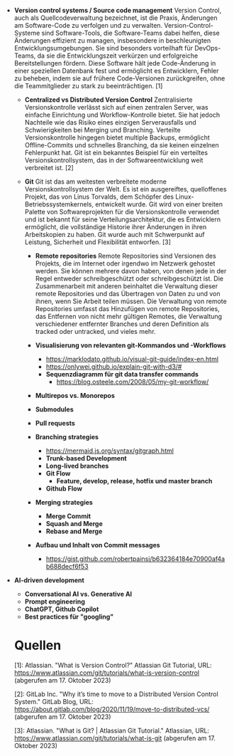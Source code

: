 * __Version control systems / Source code management__
  Version Control, auch als Quellcodeverwaltung bezeichnet, ist die Praxis, Änderungen am Software-Code zu verfolgen und zu verwalten. Version-Control-Systeme sind Software-Tools, die Software-Teams dabei helfen, diese Änderungen effizient zu managen, insbesondere in beschleunigten Entwicklungsumgebungen. Sie sind besonders vorteilhaft für DevOps-Teams, da sie die Entwicklungszeit verkürzen und erfolgreiche Bereitstellungen fördern. Diese Software hält jede Code-Änderung in einer speziellen Datenbank fest und ermöglicht es Entwicklern, Fehler zu beheben, indem sie auf frühere Code-Versionen zurückgreifen, ohne die Teammitglieder zu stark zu beeinträchtigen. [1]

  * __Centralized vs Distributed Version Control__
    Zentralisierte Versionskontrolle verlässt sich auf einen zentralen Server, was einfache Einrichtung und Workflow-Kontrolle bietet. Sie hat jedoch Nachteile wie das Risiko eines einzigen Serverausfalls und Schwierigkeiten bei Merging und Branching. Verteilte Versionskontrolle hingegen bietet multiple Backups, ermöglicht Offline-Commits und schnelles Branching, da sie keinen einzelnen Fehlerpunkt hat. Git ist ein bekanntes Beispiel für ein verteiltes Versionskontrollsystem, das in der Softwareentwicklung weit verbreitet ist. [2]

  * __Git__
    Git ist das am weitesten verbreitete moderne Versionskontrollsystem der Welt. Es ist ein ausgereiftes, quelloffenes Projekt, das von Linus Torvalds, dem Schöpfer des Linux-Betriebssystemkernels, entwickelt wurde. Git wird von einer breiten Palette von Softwareprojekten für die Versionskontrolle verwendet und ist bekannt für seine Verteilungsarchitektur, die es Entwicklern ermöglicht, die vollständige Historie ihrer Änderungen in ihren Arbeitskopien zu haben. Git wurde auch mit Schwerpunkt auf Leistung, Sicherheit und Flexibilität entworfen. [3]
    
    * __Remote repositories__
        Remote Repositories sind Versionen des Projekts, die im Internet oder irgendwo im Netzwerk gehostet werden. Sie können mehrere davon haben, von denen jede in der Regel entweder schreibgeschützt oder schreibgeschützt ist. Die Zusammenarbeit mit anderen beinhaltet die Verwaltung dieser remote Repositories und das Übertragen von Daten zu und von ihnen, wenn Sie Arbeit teilen müssen. Die Verwaltung von remote Repositories umfasst das Hinzufügen von remote Repositories, das Entfernen von nicht mehr gültigen Remotes, die Verwaltung verschiedener entfernter Branches und deren Definition als tracked oder untracked, und vieles mehr.


    * __Visualisierung von relevanten git-Kommandos und -Workflows__
      * https://marklodato.github.io/visual-git-guide/index-en.html
      * https://onlywei.github.io/explain-git-with-d3/#
      * __Sequenzdiagramm für git data transfer commands__
        * https://blog.osteele.com/2008/05/my-git-workflow/
    * __Multirepos vs. Monorepos__
    * __Submodules__
    * __Pull requests__
    * __Branching strategies__
      * https://mermaid.js.org/syntax/gitgraph.html
      * __Trunk-based Development__
      * __Long-lived branches__
      * __Git Flow__
        * __Feature, develop, release, hotfix und master branch__
      * __Github Flow__
    * __Merging strategies__
      * __Merge Commit__
      * __Squash and Merge__
      * __Rebase and Merge__
    * __Aufbau und Inhalt von Commit messages__
      * https://gist.github.com/robertpainsi/b632364184e70900af4ab688decf6f53
* __AI-driven development__
  * __Conversational AI vs. Generative AI__
  * __Prompt engineering__
  * __ChatGPT, Github Copilot__
  * __Best practices für "googling"__


  # Quellen

  [1]: Atlassian. "What is Version Control?" Atlassian Git Tutorial, URL: https://www.atlassian.com/git/tutorials/what-is-version-control (abgerufen am 17. Oktober 2023)

  [2]: GitLab Inc. "Why it’s time to move to a Distributed Version Control System." GitLab Blog, URL: https://about.gitlab.com/blog/2020/11/19/move-to-distributed-vcs/ (abgerufen am 17. Oktober 2023)

  [3]: Atlassian. "What is Git? | Atlassian Git Tutorial." Atlassian, URL: https://www.atlassian.com/git/tutorials/what-is-git (abgerufen am 17. Oktober 2023)